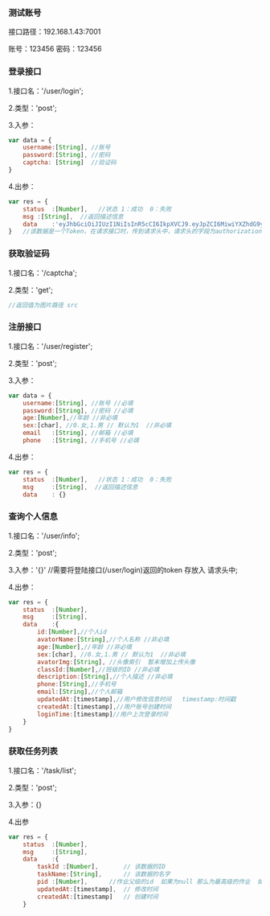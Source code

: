 ### 测试账号

接口路径：192.168.1.43:7001

账号：123456 密码：123456

### 登录接口

1.接口名：'/user/login';

2.类型：'post';

3.入参：

```js
var data = {
    username:[String], //账号
    password:[String], //密码
    captcha: [String]  //验证码
}
```

4.出参：

```js
var res = {
    status  :[Number],   //状态 1：成功  0：失败
    msg :[String],  //返回描述信息
    data    :'eyJhbGciOiJIUzI1NiIsInR5cCI6IkpXVCJ9.eyJpZCI6MiwiYXZhdG9yX25hbWUiOiLmtYvor5Xlj7ciLCJhZ2UiOjE4LCJzZXgiOiIxIiwiYXZhdG9yX2ltZyI6IjAiLCJjbGFzc19pZCI6MCwiZGVzY3JpcHRpb24iOiLkuIDkuKrnroDnroDljZXljZXnmoTmtYvor5Xlj7ciLCJwaG9uZSI6IjEyMzQ1Njc4OTExIiwiZW1haWwiOiIxNTAwNjc5NTk4QHFxLmNvbSIsImlhdCI6MTYzNzY1NzM3NywiZXhwIjoxNjM3NjU5MTc3fQ.U4vtTCwUxMH5HzpwmHBNLLPHWlz3QpNc1eJ7E9ODjkM'
}   //该数据是一个Token，在请求接口时，传到请求头中，请求头的字段为authorization;
```

### 获取验证码

1.接口名：'/captcha';

2.类型：'get';

```js
//返回值为图片路径 src
```

### 注册接口

1.接口名：'/user/register';

2.类型：'post';

3.入参：

```js
var data = {
    username:[String], //账号 //必填
    password:[String], //密码 //必填
    age:[Number],//年龄 //非必填
    sex:[char], //0.女,1.男 // 默认为1  //非必填
    email	:[String], //邮箱 //必填
    phone	:[String], //手机号 //必填
```

4.出参：

```js
var res = {
    status  :[Number],   //状态 1：成功  0：失败
    msg 	:[String],  //返回描述信息
    data	: {} 
```



### 查询个人信息

1.接口名：'/user/info';

2.类型：'post';

3.入参：'{}'   //需要将登陆接口(/user/login)返回的token 存放入 请求头中;

4.出参：

```js
var res = {
    status  :[Number],
    msg		:[String],
    data	:{
        id:[Number],//个人id
        avatorName:[String],//个人名称 //非必填
        age:[Number],//年龄 //非必填
        sex:[char], //0.女,1.男 // 默认为1  //非必填
        avatorImg:[String], //头像索引  暂未增加上传头像
        classId:[Number],//班级的ID //非必填
        description:[String],//个人描述 //非必填
        phone:[String],//手机号 
        email:[String],//个人邮箱 
        updatedAt:[timestamp],//用户修改信息时间   timestamp:时间戳
        createdAt:[timestamp],//用户账号创建时间
        loginTime:[timestamp]//用户上次登录时间
    }
}
```

### 获取任务列表

1.接口名：'/task/list';

2.类型：'post';

3.入参：{}

4.出参

```js
var res = {
    status  :[Number],
    msg		:[String],
    data	:{
        taskId :[Number],   	// 该数据的ID
        taskName:[String], 		// 该数据的名字
        pid :[Number],		//作业父级的id  如果为null 那么为最高级的作业  如果不为null 则该任务在task_id 为parent_id 的做作业下挂载
        updatedAt:[timestamp], 	// 修改时间
        createdAt:[timestamp]	// 创建时间
    }
```

